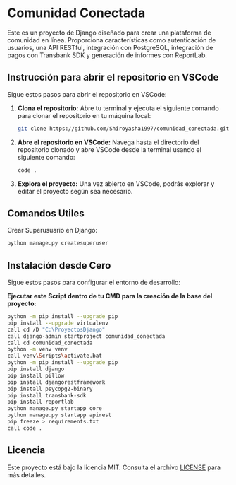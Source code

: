 # Comunidad Conectada

Este es un proyecto de Django diseñado para crear una plataforma de comunidad en línea. Proporciona características como autenticación de usuarios, una API RESTful, integración con PostgreSQL, integración de pagos con Transbank SDK y generación de informes con ReportLab.

## Instrucción para abrir el repositorio en VSCode

Sigue estos pasos para abrir el repositorio en VSCode:

1. **Clona el repositorio:** Abre tu terminal y ejecuta el siguiente comando para clonar el repositorio en tu máquina local:
    ```bash
    git clone https://github.com/Shiroyasha1997/comunidad_conectada.git
    ```

2. **Abre el repositorio en VSCode:** Navega hasta el directorio del repositorio clonado y abre VSCode desde la terminal usando el siguiente comando:
    ```bash
    code .
    ```

3. **Explora el proyecto:** Una vez abierto en VSCode, podrás explorar y editar el proyecto según sea necesario.

## Comandos Utiles

Crear Superusuario en Django: 
```bash
python manage.py createsuperuser
```

## Instalación desde Cero

Sigue estos pasos para configurar el entorno de desarrollo:

**Ejecutar este Script dentro de tu CMD para la creación de la base del proyecto:**
```bash
python -m pip install --upgrade pip
pip install --upgrade virtualenv
call cd /D "C:\ProyectosDjango"
call django-admin startproject comunidad_conectada
call cd comunidad_conectada
python -m venv venv
call venv\Scripts\activate.bat
python -m pip install --upgrade pip
pip install django
pip install pillow
pip install djangorestframework
pip install psycopg2-binary
pip install transbank-sdk
pip install reportlab
python manage.py startapp core
python manage.py startapp apirest
pip freeze > requirements.txt
call code .
```

## Licencia

Este proyecto está bajo la licencia MIT. Consulta el archivo [LICENSE](LICENSE) para más detalles.